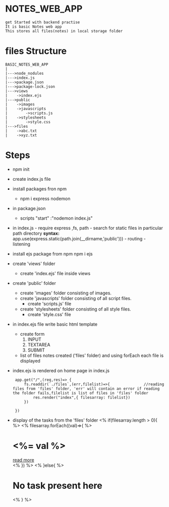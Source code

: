 # NOTES_WEB_APP 
    get Started with backend practise
    It is basic Notes web app 
    This stores all files(notes) in local storage folder

# files Structure
    BASIC_NOTES_WEB_APP
    |
    |--->node_nodules
    |--->index.js
    |--->package.json
    |--->package-lock.json
    |--->views
    |    ->index.ejs
    |--->public
    |    ->images
    |    ->javascripts
    |        ->scripts.js
    |    ->stylesheets
    |        ->style.css
    |--->files
    |    ->abc.txt
    |    ->xyz.txt

    
# Steps
-  npm init
-  create index.js file
-  install packages fron npm  
    - npm i express nodemon 
-  in package.json
    - scripts
        "start" :"nodemon index.js"
-    in index.js
    - require express ,fs, path
    - search for static files in particular path directory
        **syntax:**
            app.use(express.static(path.join(__dirname,'public')))
    - routing
    - listening
-  install ejs package from npm
    npm i ejs
-  create 'views' folder
    - create 'index.ejs' file inside views
-  create 'public' folder
    - create 'images' folder consisting of images. 
    - create 'javascripts' folder consisting of all script files.
        - create 'scripts.js' file
    - create 'stylesheets' folder consisting of all style files.
        - create 'style.css' file
-  in index.ejs file write basic html template
    - create form  
        1. INPUT
        2. TEXTAREA
        3. SUBMIT   
    - list of files notes created ('files' folder) and using forEach each file is displayed

-  index.ejs is rendered on home page in index.js

        app.get("/",(req,res)=> {
            fs.readdir(`./files`,(err,filelist)=>{               //reading files from 'files' folder, 'err' will contain an error if reading the folder fails,filelist is list of files in 'files' folder
                res.render("index",{ filesarray: filelist})
            })
            
        })
-  display of the tasks from the 'files' folder
            <% if(filesarray.length > 0){ %>    <!--filesarray is array passed from index.js files-->
                <% filesarray.forEach((val)=>{ %>
                    <div class="task1 min-w-90 rounded-md p-5 bg-zinc-600">
                        <h1 class=" text-3xl tracking-tighter "><%= val %></h1>
                        <a href="/files/<%= val%>" class="text-blue-800 inline-block mt-3 ">read more</a>
                    </div>
                <% }) %>
            <% }else{ %>
                    <h1 class=" text-3xl tracking-tighter ">No task present here</h1>
            <% } %>
            

    





